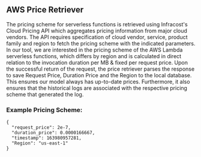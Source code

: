 ## AWS Price Retriever
The pricing scheme for serverless functions is retrieved using Infracost's Cloud Pricing API which aggregates pricing information from major cloud vendors. The API requires specification of cloud vendor, service, product family and region to fetch the pricing scheme with the indicated parameters. In our tool, we are interested in the pricing scheme of the AWS Lambda serverless functions, which differs by region and is calculated in direct relation to the invocation duration per MB & fixed per request price. Upon the successful return of the request, the price retriever parses the response to save Request Price, Duration Price and the Region to the local database. This ensures our model always has up-to-date prices. Furthermore, it also ensures that the historical logs are associated with the respective pricing scheme that generated the log.

### Example Pricing Scheme:
```
{
  "request_price": 2e-7,
  "duration_price": 0.0000166667,
  "timestamp": 163980957281,
  "Region": "us-east-1"
}
```